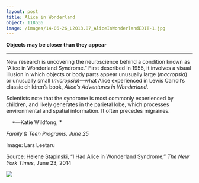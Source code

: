 ```yaml
---
layout: post
title: Alice in Wonderland
object: 118536
image: /images/14-06-26_L2013.87_AliceInWonderlandEDIT-1.jpg
---
```

**Objects may be closer than they appear**

****

New research is uncovering the neuroscience behind a condition known as “Alice in Wonderland Syndrome.” First described in 1955, it involves a visual illusion in which objects or body parts appear unusually large (*macropsia*) or unusually small (*micropsia)*—what Alice experienced in Lewis Carroll’s classic children’s book, *Alice’s Adventures in Wonderland*.

Scientists note that the syndrome is most commonly experienced by children, and likely generates in the parietal lobe, which processes environmental and spatial information. It often precedes migraines.

    *—Katie Wildfong, *

*Family & Teen Programs, June 25*

Image: Lars Leetaru

Source: Helene Stapinski, “I Had Alice in Wonderland Syndrome,” *The New York Times*, June 23, 2014

![]({{siteurl.base}}/images/14-06-26_L2013.87_AliceInWonderlandEDIT-1.jpg)
